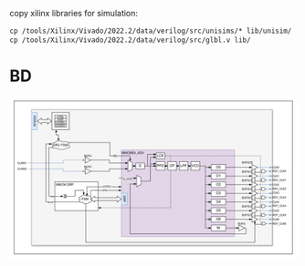 copy xilinx libraries for simulation:
```
cp /tools/Xilinx/Vivado/2022.2/data/verilog/src/unisims/* lib/unisim/
cp /tools/Xilinx/Vivado/2022.2/data/verilog/src/glbl.v lib/
```
# BD
<img src="assets/diagram.drawio.png" width=800>